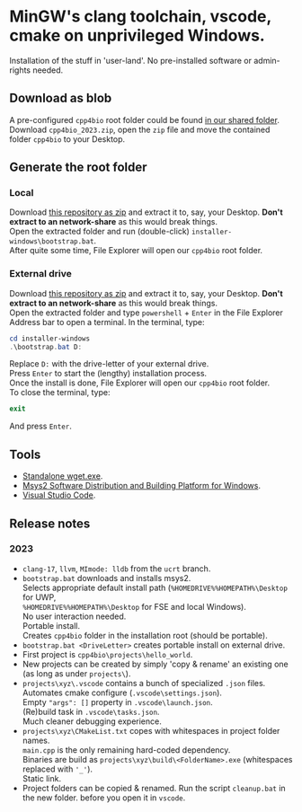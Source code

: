 # MinGW's clang toolchain, vscode, cmake on unprivileged Windows.

Installation of the stuff in 'user-land'. No pre-installed software or admin-rights needed. 

## Download as blob

A pre-configured `cpp4bio` root folder could be found [in our shared folder](https://drive.google.com/drive/folders/1D3FQNhDLFY7mzvIzMqOtc9LIBlh_yaRr?usp=share_link).<br>
Download `cpp4bio_2023.zip`, open the `zip` file and move the contained folder `cpp4bio` to your Desktop.

## Generate the root folder

### Local

Download [this repository as zip](https://github.com/HHildenbrandt/uwp_vscode_setup/archive/refs/heads/master.zip)
and extract it to, say, your Desktop. **Don't extract to an network-share** as this would break things.<br>
Open the extracted folder and run (double-click) `installer-windows\bootstrap.bat`.<br>
After quite some time, File Explorer will open our `cpp4bio` root folder.

### External drive

Download [this repository as zip](https://github.com/HHildenbrandt/uwp_vscode_setup/archive/refs/heads/master.zip)
and extract it to, say, your Desktop. **Don't extract to an network-share** as this would break things.<br>
Open the extracted folder and type `powershell` + `Enter` in the File Explorer Address bar to open a terminal.
In the terminal, type:

```powershell
cd installer-windows
.\bootstrap.bat D:
```

Replace `D:` with the drive-letter of your external drive.<br>
Press `Enter` to start the (lengthy) installation process.<br>
Once the install is done, File Explorer will open our `cpp4bio` root folder.<br>
To close the terminal, type:

```powershell
exit
```

And press `Enter`.

## Tools

* [Standalone wget.exe](https://github.com/webfolderio/wget-windows.git).
* [Msys2 Software Distribution and Building Platform for Windows](https://www.msys2.org/).
* [Visual Studio Code](https://code.visualstudio.com).

## Release notes

### 2023

* `clang-17`, `llvm`, `MImode: lldb` from the `ucrt` branch.
* `bootstrap.bat` downloads and installs msys2.<br>
Selects appropriate default install path (`%HOMEDRIVE%%HOMEPATH%\Desktop` for UWP,<br>
`%HOMEDRIVE%%HOMEPATH%\Desktop` for FSE and local Windows).<br>
No user interaction needed.<br>
Portable install.<br>
Creates `cpp4bio` folder in the installation root (should be portable).
* `bootstrap.bat <DriveLetter>` creates portable install on external drive.
* First project is `cpp4bio\projects\hello_world`.
* New projects can be created by simply 'copy & rename' an existing one (as long as under `projects\`).
* `projects\xyz\.vscode` contains a bunch of specialized `.json` files.<br>
Automates cmake configure (`.vscode\settings.json`).<br>
Empty `"args": []` property in `.vscode\launch.json`.<br>
(Re)build task in `.vscode\tasks.json`.<br>
Much cleaner debugging experience.
* `projects\xyz\CMakeList.txt` copes with whitespaces in project folder names.<br>
`main.cpp` is the only remaining hard-coded dependency.<br>
Binaries are build as `projects\xyz\build\<FolderName>.exe` (whitespaces replaced with `'_'`).<br>
Static link.
* Project folders can be copied & renamed. Run the script `cleanup.bat` in the new folder.
before you open it in `vscode`.